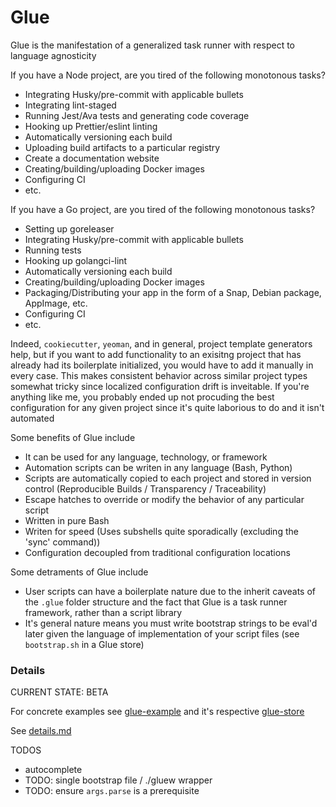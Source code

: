 # Glue

Glue is the manifestation of a generalized task runner with respect to language agnosticity

If you have a Node project, are you tired of the following monotonous tasks?

- Integrating Husky/pre-commit with applicable bullets
- Integrating lint-staged
- Running Jest/Ava tests and generating code coverage
- Hooking up Prettier/eslint linting
- Automatically versioning each build
- Uploading build artifacts to a particular registry
- Create a documentation website
- Creating/building/uploading Docker images
- Configuring CI
- etc.

If you have a Go project, are you tired of the following monotonous tasks?

- Setting up goreleaser
- Integrating Husky/pre-commit with applicable bullets
- Running tests
- Hooking up golangci-lint
- Automatically versioning each build
- Creating/building/uploading Docker images
- Packaging/Distributing your app in the form of a Snap, Debian package, AppImage, etc.
- Configuring CI
- etc.

Indeed, `cookiecutter`, `yeoman`, and in general, project template generators help, but if you want to add functionality to an exisitng project that has already had its boilerplate initialized, you would have to add it manually in every case. This makes consistent behavior across similar project types somewhat tricky since localized configuration drift is inveitable. If you're anything like me, you probably ended up not procuding the best configuration for any given project since it's quite laborious to do and it isn't automated

Some benefits of Glue include

- It can be used for any language, technology, or framework
- Automation scripts can be writen in any language (Bash, Python)
- Scripts are automatically copied to each project and stored in version control (Reproducible Builds / Transparency / Traceability)
- Escape hatches to override or modify the behavior of any particular script
- Written in pure Bash
- Writen for speed (Uses subshells quite sporadically (excluding the 'sync' command))
- Configuration decoupled from traditional configuration locations

Some detraments of Glue include

- User scripts can have a boilerplate nature due to the inherit caveats of the `.glue` folder structure and the fact that Glue is a task runner framework, rather than a script library
- It's general nature means you must write bootstrap strings to be eval'd later given the language of implementation of your script files (see `bootstrap.sh` in a Glue store)

### Details

CURRENT STATE: BETA

For concrete examples see [glue-example](https://github.com/eankeen/glue-example) and it's respective [glue-store](https://github.com/eankeen/glue-store)

See [details.md](./docs/details.md)

TODOS

- autocomplete
- TODO: single bootstrap file / ./gluew wrapper
- TODO: ensure `args.parse` is a prerequisite
